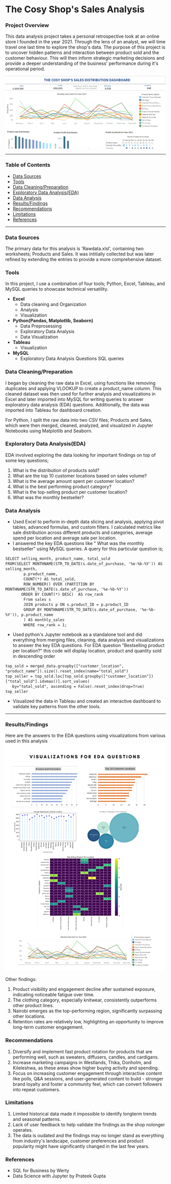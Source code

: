 # The Cosy Shop's Sales Analysis

### Project Overview

This data analysis project takes a personal retrospective look at an online store I founded in the year 2021. Through the lens of an analyst, we will time travel one last time to explore the shop's data. The purpose of this project is to uncover hidden patterns and interaction between product sold and the customer behaviour. This will then inform strategic marketing decisions and provide a deeper
understanding of the business' performance during it's operational period. 

![Alt text](TCStableaudashboard.png)

---
### Table of Contents
- [Data Sources](#data_sources)
- [Tools](#tools)
- [Data Cleaning/Preparation](#data_cleaning/preparation)
- [Exploratory Data Analysis(EDA)](#exploratory_data_analysis)
- [Data Analysis](#data_analysis)
- [Results/Findings](#results/findings)
- [Recommendations](#recommendations)
- [Limitations](#limitations)
- [References](#references)
 
---

### Data Sources

The primary data for this analysis is 'Rawdata.xlsl', containing two worksheets; Products and Sales. It was intitially collected but was later refined by extending the entries to provide a more comprehensive dataset.

### Tools
In this project, I use a combination of four tools; Python, Excel, Tableau, and MySQL queries to showcase technical versatility.

- **Excel**
  - Data cleaning and Organization
  - Analysis
  - Visualization
- **Python(Pandas, Matplotlib, Seaborn)**
  - Data Preprosessing
  - Exploratory Data Analysis
  - Data Visualization
- **Tableau**
  - Visualization
- **MySQL**
  - Exploratory Data Analysis Questions SQL queries

### Data Cleaning/Preparation

I began by cleaning the raw data in Excel, using functions like removing duplicates and applying VLOOKUP to create a product_name column. This cleaned dataset was then used for further analysis and visualizations in Excel and later imported into MySQL for writing queries to answer exploratory data analysis (EDA) questions. Additionally, the data was imported into Tableau for dashboard creation.

For Python, I split the raw data into two CSV files; Products and Sales, which were then merged, cleaned, analyzed, and visualized in Jupyter Notebooks using Matplotlib and Seaborn.


### Exploratory Data Analysis(EDA)

EDA involved exploring the data looking for important findings on top of some key questions;

 1. What is the distribution of products sold?
 2. What are the top 10 customer locations based on sales volume?
 3. What is the average amount spent per customer location?
 4. What is the best performing product category?
 5. What is the top-selling product per customer location?
 6. What was the monthly bestseller?

### Data Analysis
  - Used Excel to perform in-depth data slicing and analysis, applying pivot tables, advanced formulas, and custom filters. I calculated metrics like sale distribution across different products and categories, average spend per location and average sale per location.
  - I answered the key EDA questions like " What was the monthly bestseller" using MySQL queries. A query for this particular
 question is;

```
SELECT selling_month, product_name, total_sold
FROM(SELECT MONTHNAME(STR_TO_DATE(s.date_of_purchase, '%e-%b-%Y')) AS selling_month,
        p.product_name,
        COUNT(*) AS total_sold,
        ROW_NUMBER() OVER (PARTITION BY MONTHNAME(STR_TO_DATE(s.date_of_purchase, '%e-%b-%Y'))
       ORDER BY COUNT(*) DESC)  AS row_rank
        From sales s
        JOIN products p ON s.product_ID = p.product_ID
        GROUP BY MONTHNAME(STR_TO_DATE(s.date_of_purchase, '%e-%b-%Y')), p.product_name
        ) AS monthly_sales
        WHERE row_rank = 1;
```
 - Used python's Jupyter notebook as a standalone tool and did everything from merging files, cleaning, data analysis and visualizations to answer the key EDA questions. For EDA question "Bestselling product per location?" this code will display location, product and quantity sold in descending order 

 ```# Top selling product per location
top_sold = merged_data.groupby(["customer_location", "product_name"]).size().reset_index(name="total_sold")
top_seller = top_sold.loc[top_sold.groupby(["customer_location"])["total_sold"].idxmax()].sort_values(
    by="total_sold", ascending = False).reset_index(drop=True)
top_seller
```
- Visualized the data in Tableau and created an interactive dashboard to validate key patterns from the other tools.

---
        
### Results/Findings
  Here are the answers to the EDA questions using visualizations from various used in this analysis ![Alt text](EDAvisualizations.png)
  
  Other findings:
1. Product visibility and engagement decline after sustained exposure, indicating noticeable fatigue over time. 
2. The clothing category, especially knitwear, consistently outperforms other product lines.
3. Nairobi emerges as the top-performing region, significantly surpassing other locations.
4. Retention rates are relatively low, highlighting an opportunity to improve long-term customer engagement.
 
### Recommendations

1. Diversify and implement fast product rotation for products that are performing well, such as sweaters, diffusers, candles, and cardigans.
2. Increase marketing campaigns in Westlands, Thika, Donholm, and Kileleshwa, as these areas show higher buying activity and spending.
3. Focus on increasing customer engagement through interactive content like polls, Q&A sessions, and user-generated content to build - 
stronger brand loyalty and foster a community feel, which can convert followers into repeat customers.

### Limitations
1. Limited historical data made it impossible to identify longterm trends and seasonal patterns.
2. Lack of user feedback to help validate the findings as the shop nolonger operates.
3. The data is oudated and the findings may no longer stand as everything from industry's landscape, customer preferences and product 
 popularity might have significantly changed in the last few years.

### References
 - SQL for Business by Werty
 - Data Science with Jupyter by Prateek Gupta



